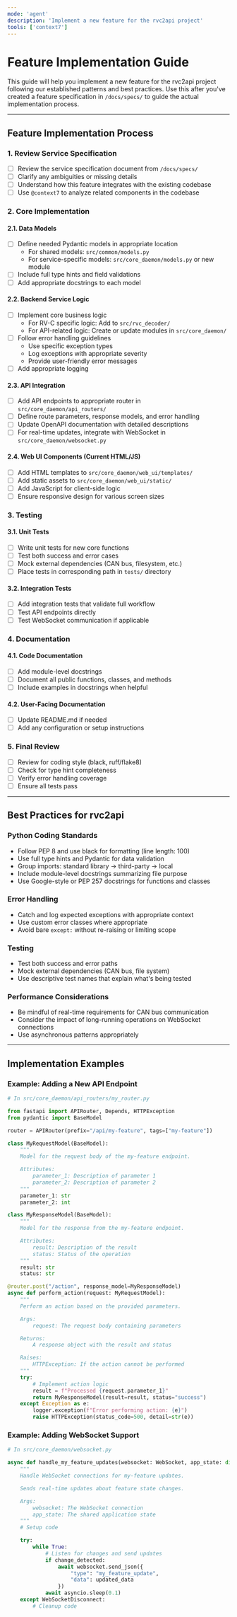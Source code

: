 ```yaml
---
mode: 'agent'
description: 'Implement a new feature for the rvc2api project'
tools: ['context7']
---
```


# Feature Implementation Guide

This guide will help you implement a new feature for the rvc2api project following our established patterns and best practices. Use this after you've created a feature specification in `/docs/specs/` to guide the actual implementation process.

---

## Feature Implementation Process

### 1. Review Service Specification
- [ ] Review the service specification document from `/docs/specs/`
- [ ] Clarify any ambiguities or missing details
- [ ] Understand how this feature integrates with the existing codebase
- [ ] Use `@context7` to analyze related components in the codebase

### 2. Core Implementation

#### 2.1. Data Models
- [ ] Define needed Pydantic models in appropriate location
  - For shared models: `src/common/models.py`
  - For service-specific models: `src/core_daemon/models.py` or new module
- [ ] Include full type hints and field validations
- [ ] Add appropriate docstrings to each model

#### 2.2. Backend Service Logic
- [ ] Implement core business logic
  - For RV-C specific logic: Add to `src/rvc_decoder/`
  - For API-related logic: Create or update modules in `src/core_daemon/`
- [ ] Follow error handling guidelines
  - Use specific exception types
  - Log exceptions with appropriate severity
  - Provide user-friendly error messages
- [ ] Add appropriate logging

#### 2.3. API Integration
- [ ] Add API endpoints to appropriate router in `src/core_daemon/api_routers/`
- [ ] Define route parameters, response models, and error handling
- [ ] Update OpenAPI documentation with detailed descriptions
- [ ] For real-time updates, integrate with WebSocket in `src/core_daemon/websocket.py`

#### 2.4. Web UI Components (Current HTML/JS)
- [ ] Add HTML templates to `src/core_daemon/web_ui/templates/`
- [ ] Add static assets to `src/core_daemon/web_ui/static/`
- [ ] Add JavaScript for client-side logic
- [ ] Ensure responsive design for various screen sizes

### 3. Testing

#### 3.1. Unit Tests
- [ ] Write unit tests for new core functions
- [ ] Test both success and error cases
- [ ] Mock external dependencies (CAN bus, filesystem, etc.)
- [ ] Place tests in corresponding path in `tests/` directory

#### 3.2. Integration Tests
- [ ] Add integration tests that validate full workflow
- [ ] Test API endpoints directly
- [ ] Test WebSocket communication if applicable

### 4. Documentation

#### 4.1. Code Documentation
- [ ] Add module-level docstrings
- [ ] Document all public functions, classes, and methods
- [ ] Include examples in docstrings when helpful

#### 4.2. User-Facing Documentation
- [ ] Update README.md if needed
- [ ] Add any configuration or setup instructions

### 5. Final Review
- [ ] Review for coding style (black, ruff/flake8)
- [ ] Check for type hint completeness
- [ ] Verify error handling coverage
- [ ] Ensure all tests pass

---

## Best Practices for rvc2api

### Python Coding Standards
- Follow PEP 8 and use black for formatting (line length: 100)
- Use full type hints and Pydantic for data validation
- Group imports: standard library → third-party → local
- Include module-level docstrings summarizing file purpose
- Use Google-style or PEP 257 docstrings for functions and classes

### Error Handling
- Catch and log expected exceptions with appropriate context
- Use custom error classes where appropriate
- Avoid bare `except:` without re-raising or limiting scope

### Testing
- Test both success and error paths
- Mock external dependencies (CAN bus, file system)
- Use descriptive test names that explain what's being tested

### Performance Considerations
- Be mindful of real-time requirements for CAN bus communication
- Consider the impact of long-running operations on WebSocket connections
- Use asynchronous patterns appropriately

---

## Implementation Examples

### Example: Adding a New API Endpoint

```python
# In src/core_daemon/api_routers/my_router.py

from fastapi import APIRouter, Depends, HTTPException
from pydantic import BaseModel

router = APIRouter(prefix="/api/my-feature", tags=["my-feature"])

class MyRequestModel(BaseModel):
    """
    Model for the request body of the my-feature endpoint.

    Attributes:
        parameter_1: Description of parameter 1
        parameter_2: Description of parameter 2
    """
    parameter_1: str
    parameter_2: int

class MyResponseModel(BaseModel):
    """
    Model for the response from the my-feature endpoint.

    Attributes:
        result: Description of the result
        status: Status of the operation
    """
    result: str
    status: str

@router.post("/action", response_model=MyResponseModel)
async def perform_action(request: MyRequestModel):
    """
    Perform an action based on the provided parameters.

    Args:
        request: The request body containing parameters

    Returns:
        A response object with the result and status

    Raises:
        HTTPException: If the action cannot be performed
    """
    try:
        # Implement action logic
        result = f"Processed {request.parameter_1}"
        return MyResponseModel(result=result, status="success")
    except Exception as e:
        logger.exception(f"Error performing action: {e}")
        raise HTTPException(status_code=500, detail=str(e))
```

### Example: Adding WebSocket Support

```python
# In src/core_daemon/websocket.py

async def handle_my_feature_updates(websocket: WebSocket, app_state: dict):
    """
    Handle WebSocket connections for my-feature updates.

    Sends real-time updates about feature state changes.

    Args:
        websocket: The WebSocket connection
        app_state: The shared application state
    """
    # Setup code

    try:
        while True:
            # Listen for changes and send updates
            if change_detected:
                await websocket.send_json({
                    "type": "my_feature_update",
                    "data": updated_data
                })
            await asyncio.sleep(0.1)
    except WebSocketDisconnect:
        # Cleanup code
```
